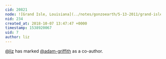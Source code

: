 ```yaml
---
cid: 20821
node: ![Grand Isle, Louisiana](../notes/gonzoearth/5-13-2011/grand-isle-louisiana)
nid: 234
created_at: 2018-10-07 13:47:47 +0000
timestamp: 1538920067
uid: 7
author: liz
---
```


 [@liz](/profile/liz) has marked [@adam-griffith](/profile/adam-griffith) as a co-author. 